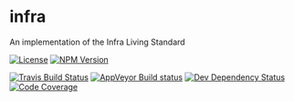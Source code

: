 # infra
An implementation of the Infra Living Standard

[![License](http://img.shields.io/npm/l/xmlbuilder.svg?style=flat-square)](http://opensource.org/licenses/MIT)
[![NPM Version](http://img.shields.io/npm/v/@oozcitak/infra.svg?style=flat-square)](https://www.npmjs.com/package/@oozcitak/infra)

[![Travis Build Status](http://img.shields.io/travis/oozcitak/infra.svg?style=flat-square)](http://travis-ci.org/oozcitak/infra)
[![AppVeyor Build status](https://ci.appveyor.com/api/projects/status/eq3de0oihhp9p5h2?svg=true)](https://ci.appveyor.com/project/oozcitak/infra)
[![Dev Dependency Status](http://img.shields.io/david/dev/oozcitak/infra.svg?style=flat-square)](https://david-dm.org/oozcitak/infra)
[![Code Coverage](https://img.shields.io/coveralls/oozcitak/infra.svg?style=flat-square)](https://coveralls.io/github/oozcitak/infra)